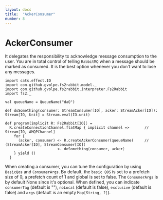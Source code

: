 ```yaml
---
layout: docs
title:  "AckerConsumer"
number: 8
---
```


# AckerConsumer

It delegates the responsibility to acknowledge message consumption to the user. You are in total control of telling `RabbitMQ` when a message should be marked as consumed. It is the best option whenever you don't want to lose any messages.

```tut:book:silent
import cats.effect.IO
import com.github.gvolpe.fs2rabbit.model._
import com.github.gvolpe.fs2rabbit.interpreter.Fs2Rabbit
import fs2._

val queueName = QueueName("daQ")

def doSomething(consumer: StreamConsumer[IO], acker: StreamAcker[IO]): Stream[IO, Unit] = Stream.eval(IO.unit)

def program(implicit R: Fs2Rabbit[IO]) =
  R.createConnectionChannel.flatMap { implicit channel =>       // Stream[IO, AMQPChannel]
    for {
      (acker, consumer) <- R.createAckerConsumer(queueName)	    // (StreamAcker[IO], StreamConsumer[IO])
      _                 <- doSomething(consumer, acker)
    } yield ()
  }
```

When creating a consumer, you can tune the configuration by using `BasicQos` and `ConsumerArgs`. By default, the `basic QOS` is set to a prefetch size of 0, a prefetch count of 1 and global is set to false. The `ConsumerArgs` is by default None since it's optional. When defined, you can indicate `consumerTag` (default is ""), `noLocal` (default is false), `exclusive` (default is false) and `args` (default is an empty `Map[String, ?]`).
